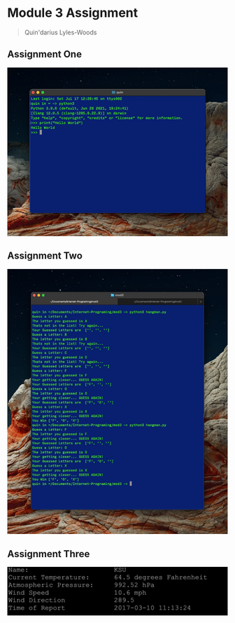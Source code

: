 # Module 3 Assignment

> Quin'darius Lyles-Woods

## Assignment One

![Assignment One](assign1.jpg)

## Assignment Two

![Assignment Two](assign2.jpg)

## Assignment Three

![Assignment Three](assign3.jpg)
